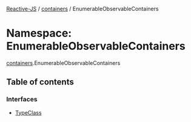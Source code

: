 [Reactive-JS](../README.md) / [containers](containers.md) / EnumerableObservableContainers

# Namespace: EnumerableObservableContainers

[containers](containers.md).EnumerableObservableContainers

## Table of contents

### Interfaces

- [TypeClass](../interfaces/containers.EnumerableObservableContainers.TypeClass.md)

